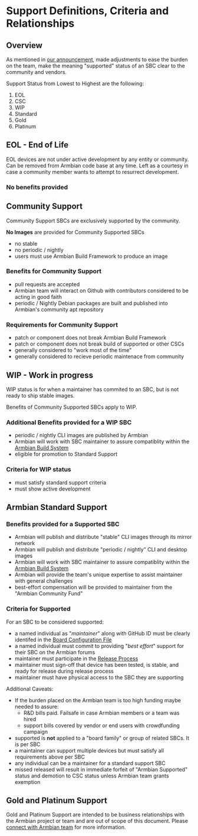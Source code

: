 # Support Definitions, Criteria and Relationships 

## Overview

As mentioned in [our announcement](https://www.armbian.com/newsflash/armbian-needs-your-help/), made adjustments to ease the burden on the team, make the meaning "supported" status of an SBC clear to the community and vendors.

Support Status from Lowest to Highest are the following:

1. EOL
2. CSC
3. WIP
4. Standard
5. Gold
6. Platinum

## EOL - End of Life

EOL devices are not under active development by any entity or community. Can be removed from Armbian code base at any time. Left as a courtesy in case a community member wants to attempt to resurrect development.

### No benefits provided

## Community Support

Community Support SBCs are exclusively supported by the community.

**No Images** are provided for Community Supported SBCs 

* no stable
* no periodic / nightly
* users must use Armbian Build Framework to produce an image

### Benefits for Community Support

* pull requests are accepted
* Armbian team will interact on Github with contributors considered to be acting in good faith
* periodic / Nightly Debian packages are built and published into Armbian's community apt repository

### Requirements for Community Support

* patch or component does not break Armbian Build Framework
* patch or component does not break build of supported or other CSCs
* generally considered to "work most of the time"
* generally considered to recieve periodic maintenace from community


## WIP - Work in progress

WIP status is for when a maintainer has commited to an SBC, but is not ready to ship stable images.

Benefits of Community Supported SBCs apply to WIP.

### Additional Benefits provided for a WIP SBC

* periodic / nightly CLI images are published by Armbian
* Armbian will work with SBC maintainer to assure compatiblity within the [Armbian Build System](https://github.com/armbian/build)
* eligible for promotion to Standard Support

### Criteria for WIP status

* must satisfy standard support criteria
* must show active development

## Armbian Standard Support

### Benefits provided for a Supported SBC

* Armbian will publish and distribute "stable" CLI images through its mirror network
* Armbian will publish and distribute "periodic / nightly" CLI and desktop images
* Armbian will work with SBC maintainer to assure compatiblity within the [Armbian Build System](https://github.com/armbian/build)
* Armbian will provide the team's unique expertise to assist maintainer with general challenges
* best-effort compensation will be provided to maintainer from the "Armbian Community Fund"

### Criteria for Supported

For an SBC to be considered supported:

* a named individual as "*maintainer*" along with GitHub ID must be clearly identifed in the [Board Configuration File](https://github.com/armbian/build/tree/master/config)
* a named individual must commit to providing "*best effort*" support for their SBC on the Armbian forums
* maintainer must participate in the [Release Process](https://docs.armbian.com/Process_Release-Model/#release-coordinating)
* maintainer must sign-off that device has been tested, is stable, and ready for release during release process
* maintainer must have physical access to the SBC they are supporting

Additional Caveats:

* If the burden placed on the Armbian team is too high funding maybe needed to assure:
    -  R&D bills paid. Failsafe in case Armbian members or a team was hired
    -  support bills covered by vendor or end users with crowdfunding campaign
* supported is **not** applied to a "board family" or group of related SBCs. It is per SBC
* a maintainer can support multiple devices but must satisfy all requirements above per SBC
* any individual can be a maintainer for a standard support SBC
* missed released will result in immediate forfeit of "Armbian Supported" status and demotion to CSC status unless Armbian team grants exemption


## Gold and Platinum Support

Gold and Platinum Support are intended to be business relationships with the Armbian project or team and are out of scope of this document. Please [connect with Armbian team](https://www.armbian.com/contact/) for more information.
